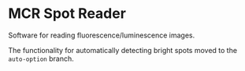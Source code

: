 # MCR Spot Reader
Software for reading fluorescence/luminescence images.

The functionality for automatically detecting bright spots moved to the `auto-option` branch.